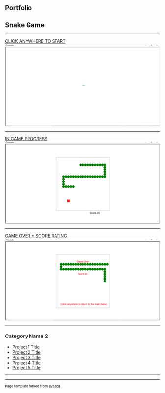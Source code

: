 ## Portfolio

## Snake Game

---

[CLICK ANYWHERE TO START](/pdf/sample_presentation.pdf)
<img src="images/snake9.png?raw=true"/>


---
[IN GAME PROGRESS](/pdf/sample_presentation.pdf)
<img src="images/snake2.png?raw=true"/>

---
[GAME OVER + SCORE RATING](http://example.com/)
<img src="images/snake3.png?raw=true"/>

---

### Category Name 2

- [Project 1 Title](http://example.com/)
- [Project 2 Title](http://example.com/)
- [Project 3 Title](http://example.com/)
- [Project 4 Title](http://example.com/)
- [Project 5 Title](http://example.com/)

---




---
<p style="font-size:11px">Page template forked from <a href="https://github.com/evanca/quick-portfolio">evanca</a></p>
<!-- Remove above link if you don't want to attibute -->
